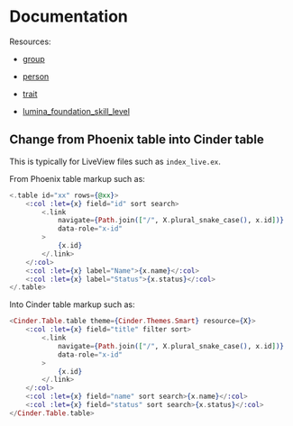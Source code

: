 # Documentation

Resources:

- [group](https://github.com/contactopensource/contactopensource/tree/master/api/group)

- [person](https://github.com/contactopensource/contactopensource/tree/master/api/person)

- [trait](https://github.com/contactopensource/contactopensource/tree/master/api/trait)

- [lumina_foundation_skill_level](https://github.com/contactopensource/contactopensource/tree/master/api/lumina_foundation_skill_level)


## Change from Phoenix table into Cinder table

This is typically for LiveView files such as `index_live.ex`.

From Phoenix table markup such as:

```heex
<.table id="xx" rows={@xx}>
    <:col :let={x} field="id" sort search>
        <.link
            navigate={Path.join(["/", X.plural_snake_case(), x.id])}
            data-role="x-id"
        >
            {x.id}
        </.link>
    </:col>
    <:col :let={x} label="Name">{x.name}</:col>
    <:col :let={x} label="Status">{x.status}</:col>
</.table>
```

Into Cinder table markup such as:

```heex
<Cinder.Table.table theme={Cinder.Themes.Smart} resource={X}>
    <:col :let={x} field="title" filter sort>
        <.link
            navigate={Path.join(["/", X.plural_snake_case(), x.id])}
            data-role="x-id"
        >
            {x.id}
        </.link>
    </:col>
    <:col :let={x} field="name" sort search>{x.name}</:col>
    <:col :let={x} field="status" sort search>{x.status}</:col>
</Cinder.Table.table>
```
